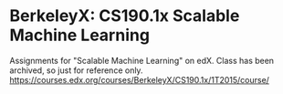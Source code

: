 # BerkeleyX: CS190.1x Scalable Machine Learning
Assignments for "Scalable Machine Learning" on edX.
Class has been archived, so just for reference only.
https://courses.edx.org/courses/BerkeleyX/CS190.1x/1T2015/course/
